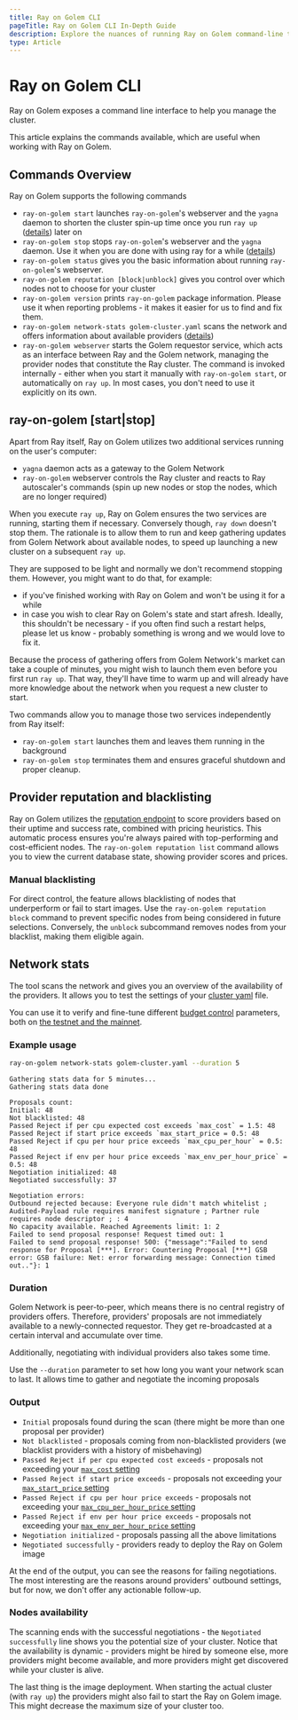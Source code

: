 ```yaml
---
title: Ray on Golem CLI
pageTitle: Ray on Golem CLI In-Depth Guide
description: Explore the nuances of running Ray on Golem command-line tools
type: Article
---
```


# Ray on Golem CLI

Ray on Golem exposes a command line interface to help you manage the cluster.

This article explains the commands available, which are useful when working with Ray on Golem.

## Commands Overview

Ray on Golem supports the following commands

- `ray-on-golem start` launches `ray-on-golem`'s webserver and the `yagna` daemon to shorten the cluster spin-up time once you run `ray up` ([details](#ray-on-golem-start-stop)) later on
- `ray-on-golem stop` stops `ray-on-golem`'s webserver and the `yagna` daemon. Use it when you are done with using ray for a while ([details](#ray-on-golem-start-stop)) 
- `ray-on-golem status` gives you the basic information about running `ray-on-golem`'s webserver.
- `ray-on-golem reputation [block|unblock]` gives you control over which nodes not to choose for your cluster
- `ray-on-golem version` prints `ray-on-golem` package information. Please use it when reporting problems - it makes it easier for us to find and fix them.
- `ray-on-golem network-stats golem-cluster.yaml` scans the network and offers information about available providers ([details](#network-stats))
- `ray-on-golem webserver` starts the Golem requestor service, which acts as an interface between Ray and the Golem network, managing the provider nodes that constitute the Ray cluster. The command is invoked internally - either when you start it manually with `ray-on-golem start`, or automatically on `ray up`. In most cases, you don't need to use it explicitly on its own.

## ray-on-golem [start|stop]

Apart from Ray itself, Ray on Golem utilizes two additional services running on the user's computer:
- `yagna` daemon acts as a gateway to the Golem Network 
- `ray-on-golem` webserver controls the Ray cluster and reacts to Ray autoscaler's commands (spin up new nodes or stop the nodes, which are no longer required) 

When you execute `ray up`, Ray on Golem ensures the two services are running, starting them if necessary. Conversely though, `ray down` doesn't stop them.
The rationale is to allow them to run and keep gathering updates from Golem Network about available nodes, to speed up launching a new cluster on a subsequent `ray up`.

They are supposed to be light and normally we don't recommend stopping them.
However, you might want to do that, for example:
- if you've finished working with Ray on Golem and won't be using it for a while
- in case you wish to clear Ray on Golem's state and start afresh. Ideally, this shouldn't be necessary - 
if you often find such a restart helps, please let us know - 
probably something is wrong and we would love to fix it.

Because the process of gathering offers from Golem Network's market can take a couple of minutes, 
you might wish to launch them even before you first run `ray up`. 
That way, they'll have time to warm up and will already have more knowledge about the network 
when you request a new cluster to start. 

Two commands allow you to manage those two services independently from Ray itself:

* `ray-on-golem start` launches them and leaves them running in the background
* `ray-on-golem stop` terminates them and ensures graceful shutdown and proper cleanup.

## Provider reputation and blacklisting

Ray on Golem utilizes the [reputation endpoint](https://blog.golem.network/introducing-golem-networks-reputation-system/) 
to score providers based on their uptime and success rate, 
combined with pricing heuristics. This automatic process ensures you're always paired with top-performing 
and cost-efficient nodes. The `ray-on-golem reputation list` command allows you 
to view the current database state, showing provider scores and prices.

### Manual blacklisting

For direct control, the feature allows blacklisting of nodes that underperform or fail to start images. 
Use the `ray-on-golem reputation block` command to prevent specific nodes from being considered in future selections. 
Conversely, the `unblock` subcommand removes nodes from your blacklist, making them eligible again.

## Network stats 

The tool scans the network and gives you an overview of the availability of the providers.
It allows you to test the settings of your [cluster yaml](/docs/creators/ray/cluster-yaml) file.

You can use it to verify and fine-tune different [budget control](/docs/creators/ray/cluster-yaml#avoiding-too-expensive-providers) parameters,
both on [the testnet and the mainnet](/docs/creators/ray/cluster-yaml#network).

### Example usage

```bash
ray-on-golem network-stats golem-cluster.yaml --duration 5
```

```
Gathering stats data for 5 minutes...
Gathering stats data done

Proposals count:
Initial: 48
Not blacklisted: 48
Passed Reject if per cpu expected cost exceeds `max_cost` = 1.5: 48
Passed Reject if start price exceeds `max_start_price = 0.5: 48
Passed Reject if cpu per hour price exceeds `max_cpu_per_hour` = 0.5: 48
Passed Reject if env per hour price exceeds `max_env_per_hour_price` = 0.5: 48
Negotiation initialized: 48 
Negotiated successfully: 37

Negotiation errors:
Outbound rejected because: Everyone rule didn't match whitelist ; Audited-Payload rule requires manifest signature ; Partner rule requires node descriptor ; : 4
No capacity available. Reached Agreements limit: 1: 2
Failed to send proposal response! Request timed out: 1
Failed to send proposal response! 500: {"message":"Failed to send response for Proposal [***]. Error: Countering Proposal [***] GSB error: GSB failure: Net: error forwarding message: Connection timed out.."}: 1
```

### Duration

Golem Network is peer-to-peer, which means there is no central registry of providers offers. Therefore,
providers' proposals are not immediately available to a newly-connected requestor. They get re-broadcasted at a certain interval and accumulate over time.

Additionally, negotiating with individual providers also takes some time.

Use the `--duration` parameter to set how long you want your network scan to last. It allows time to gather and negotiate the incoming proposals

### Output

- `Initial` proposals found during the scan (there might be more than one proposal per provider)
- `Not blacklisted` - proposals coming from non-blacklisted providers (we blacklist providers with a history of misbehaving)
- `Passed Reject if per cpu expected cost exceeds` - proposals not exceeding your [`max_cost` setting](/docs/creators/ray/cluster-yaml#choosing-the-cheapest-providers-maximum-expected-usage-cost)
- `Passed Reject if start price exceeds` - proposals not exceeding your [`max_start_price` setting](/docs/creators/ray/cluster-yaml#maximum-provider-prices)
- `Passed Reject if cpu per hour price exceeds` - proposals not exceeding your [`max_cpu_per_hour_price` setting](/docs/creators/ray/cluster-yaml#maximum-provider-prices)
- `Passed Reject if env per hour price exceeds` - proposals not exceeding your [`max_env_per_hour_price` setting](/docs/creators/ray/cluster-yaml#maximum-provider-prices)
- `Negotiation initialized` - proposals passing all the above limitations
- `Negotiated successfully` - providers ready to deploy the Ray on Golem image

At the end of the output, you can see the reasons for failing negotiations.
The most interesting are the reasons around providers' outbound settings, but for now, we don't offer any actionable follow-up.

### Nodes availability

The scanning ends with the successful negotiations - the `Negotiated successfully` line shows you the potential size of your cluster.
Notice that the availability is dynamic - providers might be hired by someone else, more providers might become available, and more providers might get discovered while your cluster is alive.

The last thing is the image deployment. When starting the actual cluster (with `ray up`) the providers might also fail to start the Ray on Golem image. This might decrease the maximum size of your cluster too.
